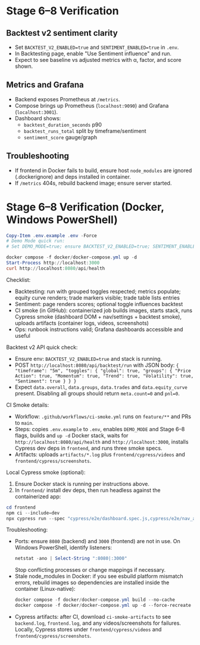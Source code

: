 # Stage 6–8 Verification

## Backtest v2 sentiment clarity
- Set `BACKTEST_V2_ENABLED=true` and `SENTIMENT_ENABLED=true` in `.env`.
- In Backtesting page, enable "Use Sentiment influence" and run.
- Expect to see baseline vs adjusted metrics with α, factor, and score shown.

## Metrics and Grafana
- Backend exposes Prometheus at `/metrics`.
- Compose brings up Prometheus (`localhost:9090`) and Grafana (`localhost:3001`).
- Dashboard shows:
  - `backtest_duration_seconds` p90
  - `backtest_runs_total` split by timeframe/sentiment
  - `sentiment_score` gauge/graph

## Troubleshooting
- If frontend in Docker fails to build, ensure host `node_modules` are ignored (.dockerignore) and deps installed in container.
- If `/metrics` 404s, rebuild backend image; ensure server started.
# Stage 6–8 Verification (Docker, Windows PowerShell)

```powershell
Copy-Item .env.example .env -Force
# Demo Mode quick run:
# Set DEMO_MODE=true; ensure BACKTEST_V2_ENABLED=true; SENTIMENT_ENABLED=true (optional)

docker compose -f docker/docker-compose.yml up -d
Start-Process http://localhost:3000
curl http://localhost:8080/api/health
```

Checklist:
- Backtesting: run with grouped toggles respected; metrics populate; equity curve renders; trade markers visible; trade table lists entries
- Sentiment: page renders scores; optional toggle influences backtest
- CI smoke (in GitHub): containerized job builds images, starts stack, runs Cypress smoke (dashboard DOM + nav/settings + backtest smoke), uploads artifacts (container logs, videos, screenshots)
- Ops: runbook instructions valid; Grafana dashboards accessible and useful

Backtest v2 API quick check:
- Ensure env: `BACKTEST_V2_ENABLED=true` and stack is running.
- POST `http://localhost:8080/api/backtest/run` with JSON body:
	`{ "timeframe": "5m", "toggles": { "global": true, "groups": { "Price Action": true, "Momentum": true, "Trend": true, "Volatility": true, "Sentiment": true } } }`
- Expect `data.overall`, `data.groups`, `data.trades` and `data.equity_curve` present. Disabling all groups should return `meta.count=0` and `pnl=0`.

CI Smoke details:
- Workflow: `.github/workflows/ci-smoke.yml` runs on `feature/**` and PRs to `main`.
- Steps: copies `.env.example` to `.env`, enables `DEMO_MODE` and Stage 6–8 flags, builds and `up -d` Docker stack, waits for `http://localhost:8080/api/health` and `http://localhost:3000`, installs Cypress dev deps in `frontend`, and runs three smoke specs.
- Artifacts: uploads `artifacts/*.log` plus `frontend/cypress/videos` and `frontend/cypress/screenshots`.

Local Cypress smoke (optional):
1. Ensure Docker stack is running per instructions above.
2. In `frontend/` install dev deps, then run headless against the containerized app:

```powershell
cd frontend
npm ci --include=dev
npx cypress run --spec "cypress/e2e/dashboard.spec.js,cypress/e2e/nav_and_settings.spec.js,cypress/e2e/backtest_smoke.spec.js" --config baseUrl=http://localhost:3000
```

Troubleshooting:
- Ports: ensure `8080` (backend) and `3000` (frontend) are not in use. On Windows PowerShell, identify listeners:
	```powershell
	netstat -ano | Select-String ":8080|:3000"
	```
	Stop conflicting processes or change mappings if necessary.
- Stale node_modules in Docker: if you see esbuild platform mismatch errors, rebuild images so dependencies are installed inside the container (Linux-native):
	```powershell
	docker compose -f docker/docker-compose.yml build --no-cache
	docker compose -f docker/docker-compose.yml up -d --force-recreate
	```
- Cypress artifacts: after CI, download `ci-smoke-artifacts` to see `backend.log`, `frontend.log`, and any videos/screenshots for failures. Locally, Cypress stores under `frontend/cypress/videos` and `frontend/cypress/screenshots`.
